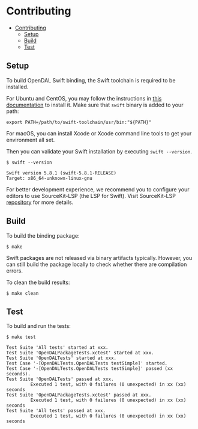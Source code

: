 # Contributing

- [Contributing](#contributing)
  - [Setup](#setup)
  - [Build](#build)
  - [Test](#test)

## Setup

To build OpenDAL Swift binding, the Swift toolchain is required to be installed.

For Ubuntu and CentOS, you may follow the instructions in [this documentation](https://www.swift.org/download) to install it. Make sure that `swift` binary is added to your path:

```shell
export PATH=/path/to/swift-toolchain/usr/bin:"${PATH}"
```

For macOS, you can install Xcode or Xcode command line tools to get your environment all set.

Then you can validate your Swift installation by executing `swift --version`.

```text
$ swift --version

Swift version 5.8.1 (swift-5.8.1-RELEASE)
Target: x86_64-unknown-linux-gnu
```

For better development experience, we recommend you to configure your editors to use SourceKit-LSP (the LSP for Swift). Visit SourceKit-LSP [repository](https://github.com/apple/sourcekit-lsp) for more details.

## Build

To build the binding package:

```shell
$ make
```

Swift packages are not released via binary artifacts typically. However, you can still build the package locally to check whether there are compilation errors.

To clean the build results:

```shell
$ make clean
```

## Test

To build and run the tests:

```text
$ make test

Test Suite 'All tests' started at xxx.
Test Suite 'OpenDALPackageTests.xctest' started at xxx.
Test Suite 'OpenDALTests' started at xxx.
Test Case '-[OpenDALTests.OpenDALTests testSimple]' started.
Test Case '-[OpenDALTests.OpenDALTests testSimple]' passed (xx seconds).
Test Suite 'OpenDALTests' passed at xxx.
         Executed 1 test, with 0 failures (0 unexpected) in xx (xx) seconds
Test Suite 'OpenDALPackageTests.xctest' passed at xxx.
         Executed 1 test, with 0 failures (0 unexpected) in xx (xx) seconds
Test Suite 'All tests' passed at xxx.
         Executed 1 test, with 0 failures (0 unexpected) in xx (xx) seconds
```
